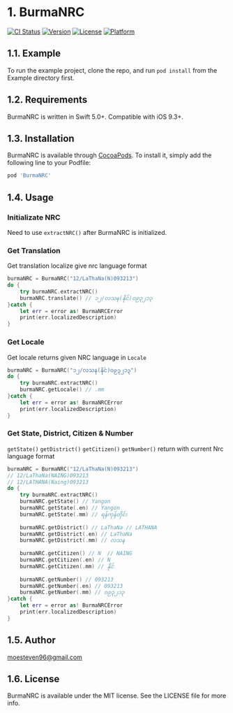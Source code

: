 # 1. BurmaNRC

[![CI Status](https://img.shields.io/travis/moesteven96@gmail.com/BurmaNRC.svg?style=flat)](https://travis-ci.org/moesteven96@gmail.com/BurmaNRC)
[![Version](https://img.shields.io/cocoapods/v/BurmaNRC.svg?style=flat)](https://cocoapods.org/pods/BurmaNRC)
[![License](https://img.shields.io/cocoapods/l/BurmaNRC.svg?style=flat)](https://cocoapods.org/pods/BurmaNRC)
[![Platform](https://img.shields.io/cocoapods/p/BurmaNRC.svg?style=flat)](https://cocoapods.org/pods/BurmaNRC)

## 1.1. Example

To run the example project, clone the repo, and run `pod install` from the Example directory first.

## 1.2. Requirements

BurmaNRC is written in Swift 5.0+. Compatible with iOS 9.3+.

## 1.3. Installation

BurmaNRC is available through [CocoaPods](https://cocoapods.org). To install
it, simply add the following line to your Podfile:

```ruby
pod 'BurmaNRC'
```

## 1.4. Usage

### Initializate NRC
Need to use `extractNRC()` after BurmaNRC is initialized.

### Get Translation
Get translation localize give nrc language format
```swift
burmaNRC = BurmaNRC("12/LaThaNa(N)093213")
do {
    try burmaNRC.extractNRC()
    burmaNRC.translate() // ၁၂/လသန(နိုင်)၀၉၃၂၁၃
}catch {
    let err = error as! BurmaNRCError
    print(err.localizedDescription)
}
```

### Get Locale
Get locale returns given NRC language in `Locale`
```swift
burmaNRC = BurmaNRC("၁၂/လသန(နိုင်)၀၉၃၂၁၃")
do {
    try burmaNRC.extractNRC()
    burmaNRC.getLocale() // .mm
}catch {
    let err = error as! BurmaNRCError
    print(err.localizedDescription)
}
```

### Get State, District, Citizen & Number
`getState()` `getDistrict()` `getCitizen()` `getNumber()` return with current Nrc language format
```swift
burmaNRC = BurmaNRC("12/LaThaNa(N)093213") 
// 12/LaThaNa(NAING)093213
// 12/LATHANA(Naing)093213
do {
    try burmaNRC.extractNRC()
    burmaNRC.getState() // Yangon
    burmaNRC.getState(.en) // Yangon
    burmaNRC.getState(.mm) // ရန်ကုန်တိုင်း
    
    burmaNRC.getDistrict() // LaThaNa // LATHANA
    burmaNRC.getDistrict(.en) // LaThaNa
    burmaNRC.getDistrict(.mm) // လသန
    
    burmaNRC.getCitizen() // N  // NAING
    burmaNRC.getCitizen(.en) // N
    burmaNRC.getCitizen(.mm) // နိုင်
    
    burmaNRC.getNumber() // 093213
    burmaNRC.getNumber(.en) // 093213
    burmaNRC.getNumber(.mm) // ၀၉၃၂၁၃
}catch {
    let err = error as! BurmaNRCError
    print(err.localizedDescription)
}
```

## 1.5. Author

moesteven96@gmail.com

## 1.6. License

BurmaNRC is available under the MIT license. See the LICENSE file for more info.
